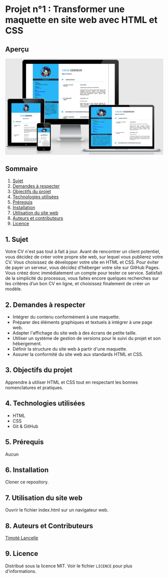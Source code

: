 # Projet n°1 : Transformer une maquette en site web avec HTML et CSS

## Aperçu

![Aperçu du site web](images/visuel_projet.png)

## Sommaire
<ol>
    <li><a href="#sujet">Sujet</a></li>
    <li><a href="#demandes_respecter">Demandes à respecter</a></li>
    <li><a href="#objectifs_projet">Objectifs du projet</a></li>
    <li><a href="#technologies_utilisees">Technologies utilisées</a></li>
    <li><a href="#prerequis">Prérequis</a></li>
    <li><a href="#installation">Installation</a></li>
    <li><a href="#utilisation_siteweb">Utilisation du site web</a></li>
    <li><a href="#auteurs_contributeurs">Auteurs et contributeurs</a></li>
    <li><a href="#licence">Licence</a></li>
</ol>

## 1. Sujet <a name = "sujet"></a>

Votre CV n'est pas tout à fait à jour. Avant de rencontrer un client potentiel, vous décidez de créer votre propre site web, sur lequel vous publierez votre CV.
Vous choisissez de développer votre site en HTML et CSS.
Pour éviter de payer un serveur, vous décidez d’héberger votre site sur GitHub Pages. Vous créez donc immédiatement un compte pour tester ce service.
Satisfait de la simplicité du processus, vous faites encore quelques recherches sur les critères d’un bon CV en ligne, et choisissez finalement de créer un modèle.

## 2. Demandes à respecter <a name = "demandes_respecter"></a>

* Intégrer du contenu conformément à une maquette.
* Préparer des éléments graphiques et textuels à intégrer à une page web.
* Adapter l'affichage du site web à des écrans de petite taille.
* Utiliser un système de gestion de versions pour le suivi du projet et son hébergement.
* Définir la structure du site web à partir d'une maquette.
* Assurer la conformité du site web aux standards HTML et CSS.

## 3. Objectifs du projet <a name = "objectifs_projets"></a>

Apprendre à utiliser HTML et CSS tout en respectant les bonnes nomenclatures et pratiques.

## 4. Technologies utilisées <a name = "technologies_utilisees"></a>

* HTML
* CSS
* Git & GitHub

## 5. Prérequis <a name = "prerequis"></a>

Aucun

## 6. Installation <a name = "installation"></a>

Cloner ce repository.

## 7. Utilisation du site web <a name = "utilisation_siteweb"></a>

Ouvrir le fichier index.html sur un navigateur web.

## 8. Auteurs et Contributeurs <a name = "auteurs_contributeurs"></a>

[Timoté Lancelle](https://github.com/LancelleTimote)

## 9. Licence <a name = "licence"></a>

Distribué sous la licence MIT. Voir le fichier `LICENCE` pour plus d'informations.
